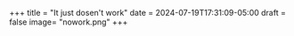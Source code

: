 +++
title = "It just dosen't work"
date = 2024-07-19T17:31:09-05:00
draft = false
image= "nowork.png"
+++
